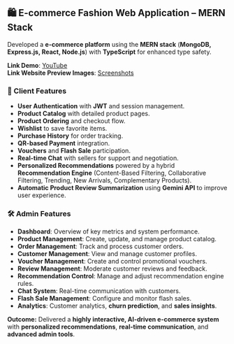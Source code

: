 ## 🛍️ E-commerce Fashion Web Application – **MERN Stack**

Developed a **e-commerce platform** using the **MERN stack** (**MongoDB, Express.js, React, Node.js**) with **TypeScript** for enhanced type safety.

**Link Demo**: [YouTube](https://youtu.be/SbmVvzNVjRc)  
**Link Website Preview Images**: [Screenshots](https://khanhvylc.github.io/Web_Fashion_Shop_MERN-Stack_Images/)


### 👤 Client Features
- **User Authentication** with **JWT** and session management.  
- **Product Catalog** with detailed product pages.  
- **Product Ordering** and checkout flow.  
- **Wishlist** to save favorite items.  
- **Purchase History** for order tracking.  
- **QR-based Payment** integration.  
- **Vouchers** and **Flash Sale** participation.  
- **Real-time Chat** with sellers for support and negotiation.  
- **Personalized Recommendations** powered by a hybrid **Recommendation Engine** (Content-Based Filtering, Collaborative Filtering, Trending, New Arrivals, Complementary Products).  
- **Automatic Product Review Summarization** using **Gemini API** to improve user experience.  

### 🛠️ Admin Features
- **Dashboard**: Overview of key metrics and system performance.  
- **Product Management**: Create, update, and manage product catalog.  
- **Order Management**: Track and process customer orders.  
- **Customer Management**: View and manage customer profiles.  
- **Voucher Management**: Create and control promotional vouchers.  
- **Review Management**: Moderate customer reviews and feedback.  
- **Recommendation Control**: Manage and adjust recommendation engine rules.  
- **Chat System**: Real-time communication with customers.  
- **Flash Sale Management**: Configure and monitor flash sales.  
- **Analytics**: Customer analytics, **churn prediction**, and **sales insights**.  

**Outcome:** Delivered a **highly interactive, AI-driven e-commerce system** with **personalized recommendations**, **real-time communication**, and **advanced admin tools**.  
